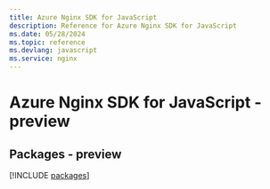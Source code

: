 ```yaml
---
title: Azure Nginx SDK for JavaScript
description: Reference for Azure Nginx SDK for JavaScript
ms.date: 05/28/2024
ms.topic: reference
ms.devlang: javascript
ms.service: nginx
---
```

# Azure Nginx SDK for JavaScript - preview
## Packages - preview
[!INCLUDE [packages](nginx-index.md)]